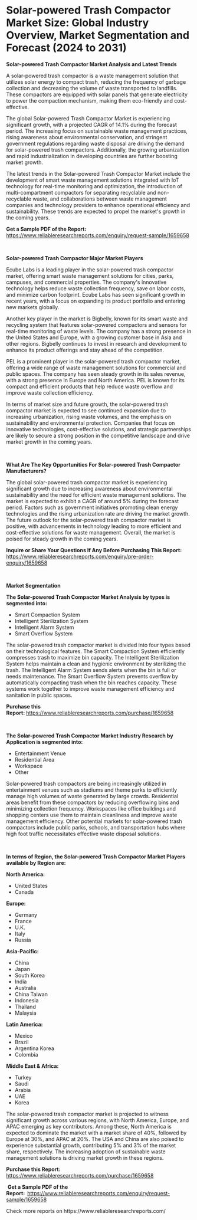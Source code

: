 <p><h1>Solar-powered Trash Compactor Market Size: Global Industry Overview, Market Segmentation and Forecast (2024 to 2031)</h1></p><p><strong>Solar-powered Trash Compactor Market Analysis and Latest Trends</strong></p>
<p><p>A solar-powered trash compactor is a waste management solution that utilizes solar energy to compact trash, reducing the frequency of garbage collection and decreasing the volume of waste transported to landfills. These compactors are equipped with solar panels that generate electricity to power the compaction mechanism, making them eco-friendly and cost-effective.</p><p>The global Solar-powered Trash Compactor Market is experiencing significant growth, with a projected CAGR of 14.1% during the forecast period. The increasing focus on sustainable waste management practices, rising awareness about environmental conservation, and stringent government regulations regarding waste disposal are driving the demand for solar-powered trash compactors. Additionally, the growing urbanization and rapid industrialization in developing countries are further boosting market growth.</p><p>The latest trends in the Solar-powered Trash Compactor Market include the development of smart waste management solutions integrated with IoT technology for real-time monitoring and optimization, the introduction of multi-compartment compactors for separating recyclable and non-recyclable waste, and collaborations between waste management companies and technology providers to enhance operational efficiency and sustainability. These trends are expected to propel the market's growth in the coming years.</p></p>
<p><strong>Get a Sample PDF of the Report:&nbsp;</strong> <a href="https://www.reliableresearchreports.com/enquiry/request-sample/1659658">https://www.reliableresearchreports.com/enquiry/request-sample/1659658</a></p>
<p>&nbsp;</p>
<p><strong>Solar-powered Trash Compactor Major Market Players</strong></p>
<p><p>Ecube Labs is a leading player in the solar-powered trash compactor market, offering smart waste management solutions for cities, parks, campuses, and commercial properties. The company's innovative technology helps reduce waste collection frequency, save on labor costs, and minimize carbon footprint. Ecube Labs has seen significant growth in recent years, with a focus on expanding its product portfolio and entering new markets globally.</p><p>Another key player in the market is Bigbelly, known for its smart waste and recycling system that features solar-powered compactors and sensors for real-time monitoring of waste levels. The company has a strong presence in the United States and Europe, with a growing customer base in Asia and other regions. Bigbelly continues to invest in research and development to enhance its product offerings and stay ahead of the competition.</p><p>PEL is a prominent player in the solar-powered trash compactor market, offering a wide range of waste management solutions for commercial and public spaces. The company has seen steady growth in its sales revenue, with a strong presence in Europe and North America. PEL is known for its compact and efficient products that help reduce waste overflow and improve waste collection efficiency.</p><p>In terms of market size and future growth, the solar-powered trash compactor market is expected to see continued expansion due to increasing urbanization, rising waste volumes, and the emphasis on sustainability and environmental protection. Companies that focus on innovative technologies, cost-effective solutions, and strategic partnerships are likely to secure a strong position in the competitive landscape and drive market growth in the coming years.</p></p>
<p>&nbsp;</p>
<p><strong>What Are The Key Opportunities For Solar-powered Trash Compactor Manufacturers?</strong></p>
<p><p>The global solar-powered trash compactor market is experiencing significant growth due to increasing awareness about environmental sustainability and the need for efficient waste management solutions. The market is expected to exhibit a CAGR of around 5% during the forecast period. Factors such as government initiatives promoting clean energy technologies and the rising urbanization rate are driving the market growth. The future outlook for the solar-powered trash compactor market is positive, with advancements in technology leading to more efficient and cost-effective solutions for waste management. Overall, the market is poised for steady growth in the coming years.</p></p>
<p><strong>Inquire or Share Your Questions If Any Before Purchasing This Report:</strong> <a href="https://www.reliableresearchreports.com/enquiry/pre-order-enquiry/1659658">https://www.reliableresearchreports.com/enquiry/pre-order-enquiry/1659658</a></p>
<p>&nbsp;</p>
<p><strong>Market Segmentation</strong></p>
<p><strong>The Solar-powered Trash Compactor Market Analysis by types is segmented into:</strong></p>
<p><ul><li>Smart Compaction System</li><li>Intelligent Sterilization System</li><li>Intelligent Alarm System</li><li>Smart Overflow System</li></ul></p>
<p><p>The solar-powered trash compactor market is divided into four types based on their technological features. The Smart Compaction System efficiently compresses trash to maximize bin capacity. The Intelligent Sterilization System helps maintain a clean and hygienic environment by sterilizing the trash. The Intelligent Alarm System sends alerts when the bin is full or needs maintenance. The Smart Overflow System prevents overflow by automatically compacting trash when the bin reaches capacity. These systems work together to improve waste management efficiency and sanitation in public spaces.</p></p>
<p><strong>Purchase this Report:&nbsp;</strong><a href="https://www.reliableresearchreports.com/purchase/1659658">https://www.reliableresearchreports.com/purchase/1659658</a></p>
<p>&nbsp;</p>
<p><strong>The Solar-powered Trash Compactor Market Industry Research by Application is segmented into:</strong></p>
<p><ul><li>Entertainment Venue</li><li>Residential Area</li><li>Workspace</li><li>Other</li></ul></p>
<p><p>Solar-powered trash compactors are being increasingly utilized in entertainment venues such as stadiums and theme parks to efficiently manage high volumes of waste generated by large crowds. Residential areas benefit from these compactors by reducing overflowing bins and minimizing collection frequency. Workspaces like office buildings and shopping centers use them to maintain cleanliness and improve waste management efficiency. Other potential markets for solar-powered trash compactors include public parks, schools, and transportation hubs where high foot traffic necessitates effective waste disposal solutions.</p></p>
<p>&nbsp;</p>
<p><strong>In terms of Region, the Solar-powered Trash Compactor Market Players available by Region are:</strong></p>
<p>
    <p> <strong> North America: </strong>
        <ul>
            <li>United States</li>
            <li>Canada</li>
        </ul>
        </p> 
    <p> <strong> Europe: </strong>
        <ul>
            <li>Germany</li>
            <li>France</li>
            <li>U.K.</li>
            <li>Italy</li>
            <li>Russia</li>
        </ul>
        </p> 
    <p> <strong> Asia-Pacific: </strong>
        <ul>
            <li>China</li>
            <li>Japan</li>
            <li>South Korea</li>
            <li>India</li>
            <li>Australia</li>
            <li>China Taiwan</li>
            <li>Indonesia</li>
            <li>Thailand</li>
            <li>Malaysia</li>
        </ul>
        </p> 
    <p> <strong> Latin America: </strong>
        <ul>
            <li>Mexico</li>
            <li>Brazil</li>
            <li>Argentina Korea</li>
            <li>Colombia</li>
        </ul>
        </p> 
    <p> <strong> Middle East & Africa: </strong>
        <ul>
            <li>Turkey</li>
            <li>Saudi</li>
            <li>Arabia</li>
            <li>UAE</li>
            <li>Korea</li>
        </ul>
    </p>
    </p>
<p><p>The solar-powered trash compactor market is projected to witness significant growth across various regions, with North America, Europe, and APAC emerging as key contributors. Among these, North America is expected to dominate the market with a market share of 40%, followed by Europe at 30%, and APAC at 20%. The USA and China are also poised to experience substantial growth, contributing 5% and 3% of the market share, respectively. The increasing adoption of sustainable waste management solutions is driving market growth in these regions.</p></p>
<p><strong>Purchase this Report: </strong><a href="https://www.reliableresearchreports.com/purchase/1659658">https://www.reliableresearchreports.com/purchase/1659658</a></p>
<p>&nbsp;<strong>Get a Sample PDF of the Report:&nbsp;&nbsp;</strong><a href="https://www.reliableresearchreports.com/enquiry/request-sample/1659658">https://www.reliableresearchreports.com/enquiry/request-sample/1659658</a></p>
<p><strong></strong></p>
<p>Check more reports on https://www.reliableresearchreports.com/</p>